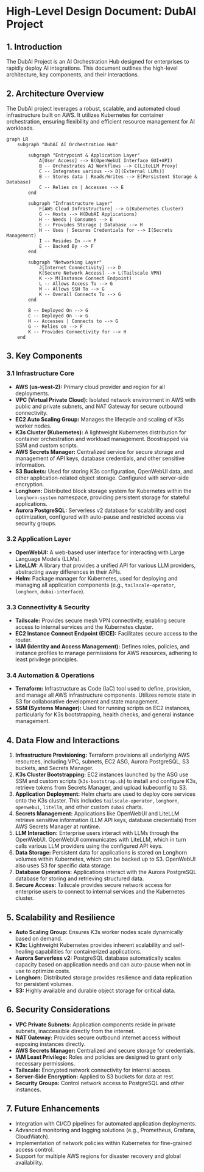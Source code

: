 # High-Level Design Document: DubAI Project

## 1. Introduction

The DubAI Project is an AI Orchestration Hub designed for enterprises to rapidly deploy AI integrations. This document outlines the high-level architecture, key components, and their interactions.

## 2. Architecture Overview

The DubAI project leverages a robust, scalable, and automated cloud infrastructure built on AWS. It utilizes Kubernetes for container orchestration, ensuring flexibility and efficient resource management for AI workloads.

```mermaid
graph LR
    subgraph "DubAI AI Orchestration Hub"

        subgraph "Entrypoint & Application Layer"
            A[User Access] --> B(OpenWebUI Interface GUI+API)
            B -- Orchestrates AI Workflows --> C(LiteLLM Proxy)
            C -- Integrates various --> D[(External LLMs)]
            B -- Stores data | Reads/Writes --> E(Persistent Storage & Database)
            C -- Relies on | Accesses --> E
        end

        subgraph "Infrastructure Layer"
            F[AWS Cloud Infrastructure] --> G(Kubernetes Cluster)
            G -- Hosts --> H(DubAI Applications)
            H -- Needs | Consumes --> E
            E -- Provides Storage | Database --> H
            H -- Uses | Secures Credentials for --> I(Secrets Management)
            I -- Resides In --> F
            E -- Backed By --> F
        end

        subgraph "Networking Layer"
            J[Internet Connectivity] --> D
            K[Secure Network Access] --> L(Tailscale VPN)
            K --> M(Instance Connect Endpoint)
            L -- Allows Access To --> G
            M -- Allows SSH To --> G
            K -- Overall Connects To --> G
        end

        B -- Deployed On --> G
        C -- Deployed On --> G
        H -- Accesses | Connects to --> G
        G -- Relies on --> F
        K -- Provides Connectivity for --> H
    end
```

## 3. Key Components

### 3.1 Infrastructure Core

*   **AWS (us-west-2):** Primary cloud provider and region for all deployments.
*   **VPC (Virtual Private Cloud):** Isolated network environment in AWS with public and private subnets, and NAT Gateway for secure outbound connectivity.
*   **EC2 Auto Scaling Group:** Manages the lifecycle and scaling of K3s worker nodes.
*   **K3s Cluster (Kubernetes):** A lightweight Kubernetes distribution for container orchestration and workload management. Boostrapped via SSM and custom scripts.
*   **AWS Secrets Manager:** Centralized service for secure storage and management of API keys, database credentials, and other sensitive information.
*   **S3 Buckets:** Used for storing K3s configuration, OpenWebUI data, and other application-related object storage. Configured with server-side encryption.
*   **Longhorn:** Distributed block storage system for Kubernetes within the `longhorn-system` namespace, providing persistent storage for stateful applications.
*   **Aurora PostgreSQL:** Serverless v2 database for scalability and cost optimization, configured with auto-pause and restricted access via security groups.

### 3.2 Application Layer

*   **OpenWebUI:** A web-based user interface for interacting with Large Language Models (LLMs).
*   **LiteLLM:** A library that provides a unified API for various LLM providers, abstracting away differences in their APIs.
*   **Helm:** Package manager for Kubernetes, used for deploying and managing all application components (e.g., `tailscale-operator`, `longhorn`, `dubai-interface`).

### 3.3 Connectivity & Security

*   **Tailscale:** Provides secure mesh VPN connectivity, enabling secure access to internal services and the Kubernetes cluster.
*   **EC2 Instance Connect Endpoint (EICE):** Facilitates secure access to the router.
*   **IAM (Identity and Access Management):** Defines roles, policies, and instance profiles to manage permissions for AWS resources, adhering to least privilege principles.

### 3.4 Automation & Operations

*   **Terraform:** Infrastructure as Code (IaC) tool used to define, provision, and manage all AWS infrastructure components. Utilizes remote state in S3 for collaborative development and state management.
*   **SSM (Systems Manager):** Used for running scripts on EC2 instances, particularly for K3s bootstrapping, health checks, and general instance management.

## 4. Data Flow and Interactions

1.  **Infrastructure Provisioning:** Terraform provisions all underlying AWS resources, including VPC, subnets, EC2 ASG, Aurora PostgreSQL, S3 buckets, and Secrets Manager.
2.  **K3s Cluster Bootstrapping:** EC2 instances launched by the ASG use SSM and custom scripts (`k3s-bootstrap.sh`) to install and configure K3s, retrieve tokens from Secrets Manager, and upload kubeconfig to S3.
3.  **Application Deployment:** Helm charts are used to deploy core services onto the K3s cluster. This includes `tailscale-operator`, `longhorn`, `openwebui`, `litellm`, and other custom `dubai` charts.
4.  **Secrets Management:** Applications like OpenWebUI and LiteLLM retrieve sensitive information (LLM API keys, database credentials) from AWS Secrets Manager at runtime.
5.  **LLM Interaction:** Enterprise users interact with LLMs through the OpenWebUI. OpenWebUI communicates with LiteLLM, which in turn calls various LLM providers using the configured API keys.
6.  **Data Storage:** Persistent data for applications is stored on Longhorn volumes within Kubernetes, which can be backed up to S3. OpenWebUI also uses S3 for specific data storage.
7.  **Database Operations:** Applications interact with the Aurora PostgreSQL database for storing and retrieving structured data.
8.  **Secure Access:** Tailscale provides secure network access for enterprise users to connect to internal services and the Kubernetes cluster.

## 5. Scalability and Resilience

*   **Auto Scaling Group:** Ensures K3s worker nodes scale dynamically based on demand.
*   **K3s:** Lightweight Kubernetes provides inherent scalability and self-healing capabilities for containerized applications.
*   **Aurora Serverless v2:** PostgreSQL database automatically scales capacity based on application needs and can auto-pause when not in use to optimize costs.
*   **Longhorn:** Distributed storage provides resilience and data replication for persistent volumes.
*   **S3:** Highly available and durable object storage for critical data.

## 6. Security Considerations

*   **VPC Private Subnets:** Application components reside in private subnets, inaccessible directly from the internet.
*   **NAT Gateway:** Provides secure outbound internet access without exposing instances directly.
*   **AWS Secrets Manager:** Centralized and secure storage for credentials.
*   **IAM Least Privilege:** Roles and policies are designed to grant only necessary permissions.
*   **Tailscale:** Encrypted network connectivity for internal access.
*   **Server-Side Encryption:** Applied to S3 buckets for data at rest.
*   **Security Groups:** Control network access to PostgreSQL and other instances.

## 7. Future Enhancements

*   Integration with CI/CD pipelines for automated application deployments.
*   Advanced monitoring and logging solutions (e.g., Prometheus, Grafana, CloudWatch).
*   Implementation of network policies within Kubernetes for fine-grained access control.
*   Support for multiple AWS regions for disaster recovery and global availability.
